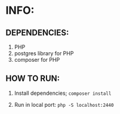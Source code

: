 # INFO:

## DEPENDENCIES:

1. PHP
2. postgres library for PHP
3. composer for PHP

## HOW TO RUN:

1. Install dependencies;
    `composer install`

2. Run in local port:
    `php -S localhost:2440`